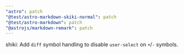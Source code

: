 ```yaml
---
"astro": patch
"@test/astro-markdown-skiki-normal": patch
"@test/astro-markdown": patch
"@astrojs/markdown-remark": patch
---
```


shiki: Add `diff` symbol handling to disable `user-select` on `+`/`-` symbols. 
